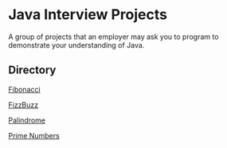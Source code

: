 # Java Interview Projects

A group of projects that an employer may ask you to program to demonstrate your understanding of Java.

## Directory

[Fibonacci](https://github.com/liamdp/interview-projects/tree/master/src/com/liamdp/fibonacci)

[FizzBuzz](https://github.com/liamdp/interview-projects/tree/master/src/com/liamdp/fizzbuzz)

[Palindrome](https://github.com/liamdp/interview-projects/tree/master/src/com/liamdp/palindrome)

[Prime Numbers](https://github.com/liamdp/interview-projects/tree/master/src/com/liamdp/prime)
